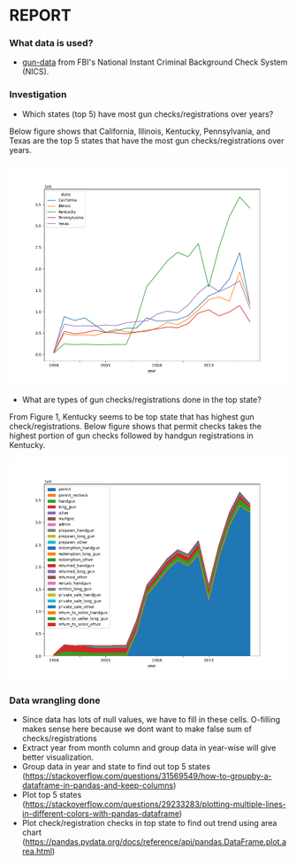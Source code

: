 # REPORT #

### What data is used? ###

* [gun-data](https://d17h27t6h515a5.cloudfront.net/topher/2017/November/5a0a4db8_gun-data/gun-data.xlsx) from FBI's National Instant Criminal Background Check System (NICS).

### Investigation ###

* Which states (top 5) have most gun checks/registrations over years?

Below figure shows that California, Illinois, Kentucky, Pennsylvania, and Texas are the top 5 states that have the most gun checks/registrations over years.

![Figure 1](fig1.png "Figure 1")

* What are types of gun checks/registrations done in the top state?

From Figure 1, Kentucky seems to be top state that has highest gun check/registrations.
Below figure shows that permit checks takes the highest portion of gun checks followed by handgun registrations in Kentucky.

![Figure 2](fig2.png "Figure 1")

### Data wrangling done ###
* Since data has lots of null values, we have to fill in these cells. O-filling makes sense here because we dont want to make false sum of checks/registrations
* Extract year from month column and group data in year-wise will give better visualization.
* Group data in year and state to find out top 5 states (https://stackoverflow.com/questions/31569549/how-to-groupby-a-dataframe-in-pandas-and-keep-columns)
* Plot top 5 states (https://stackoverflow.com/questions/29233283/plotting-multiple-lines-in-different-colors-with-pandas-dataframe)
* Plot check/registration checks in top state to find out trend using area chart (https://pandas.pydata.org/docs/reference/api/pandas.DataFrame.plot.area.html) 
